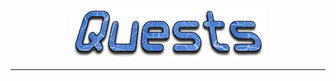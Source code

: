 <h4 id="main" align="center">
    <img src="images/Quests.png" alt="main" align="center">
</h4>

___

<strong>
<h3 align="center">

</h3>
<strong>